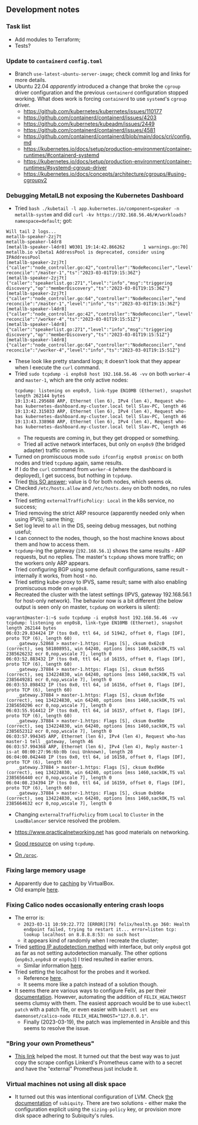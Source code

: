 ## Development notes

### Task list

- Add modules to Terraform;
- Tests?

### Update to `containerd` `config.toml`

- Branch `use-latest-ubuntu-server-image`; check commit log and links for more details.
- Ubuntu 22.04 _apparently_ introduced a change that broke the `cgroup` driver configuration and the previous `containerd` configuration stopped working. What does work is forcing `containerd` to use `systemd`'s `cgroup` driver.
  - https://github.com/kubernetes/kubernetes/issues/110177
  - https://github.com/containerd/containerd/issues/4203
  - https://github.com/kubernetes/kubeadm/issues/2449
  - https://github.com/containerd/containerd/issues/4581
  - https://github.com/containerd/containerd/blob/main/docs/cri/config.md
  - https://kubernetes.io/docs/setup/production-environment/container-runtimes/#containerd-systemd
  - https://kubernetes.io/docs/setup/production-environment/container-runtimes/#systemd-cgroup-driver
  - https://kubernetes.io/docs/concepts/architecture/cgroups/#using-cgroupv2

### Debugging MetalLB not exposing the Kubernetes Dashboard

- Tried `bash ./kubetail -l app.kubernetes.io/component=speaker -n metallb-system` and did `curl -kv https://192.168.56.46/#/workloads?namespace=default`; got:

```
Will tail 2 logs...
metallb-speaker-2zj7t
metallb-speaker-l4dr8
[metallb-speaker-l4dr8] W0301 19:14:42.866262       1 warnings.go:70] metallb.io v1beta1 AddressPool is deprecated, consider using IPAddressPool
[metallb-speaker-2zj7t] {"caller":"node_controller.go:42","controller":"NodeReconciler","level":"info","start reconcile":"/master-1","ts":"2023-03-01T19:15:36Z"}
[metallb-speaker-2zj7t] {"caller":"speakerlist.go:271","level":"info","msg":"triggering discovery","op":"memberDiscovery","ts":"2023-03-01T19:15:36Z"}
[metallb-speaker-2zj7t] {"caller":"node_controller.go:64","controller":"NodeReconciler","end reconcile":"/master-1","level":"info","ts":"2023-03-01T19:15:36Z"}
[metallb-speaker-l4dr8] {"caller":"node_controller.go:42","controller":"NodeReconciler","level":"info","start reconcile":"/worker-4","ts":"2023-03-01T19:15:51Z"}
[metallb-speaker-l4dr8] {"caller":"speakerlist.go:271","level":"info","msg":"triggering discovery","op":"memberDiscovery","ts":"2023-03-01T19:15:51Z"}
[metallb-speaker-l4dr8] {"caller":"node_controller.go:64","controller":"NodeReconciler","end reconcile":"/worker-4","level":"info","ts":"2023-03-01T19:15:51Z"}
```

- These look like pretty standard logs; it doesn't look that they appear when I execute the `curl` command.
- Tried `sudo tcpdump -i enp0s8 host 192.168.56.46 -vv` on both `worker-4` and `master-1`, which are the only active nodes:
  ```
  tcpdump: listening on enp0s9, link-type EN10MB (Ethernet), snapshot length 262144 bytes
  19:13:41.295688 ARP, Ethernet (len 6), IPv4 (len 4), Request who-has kubernetes-dashboard.my-cluster.local tell Slav-PC, length 46
  19:13:42.315033 ARP, Ethernet (len 6), IPv4 (len 4), Request who-has kubernetes-dashboard.my-cluster.local tell Slav-PC, length 46
  19:13:43.338968 ARP, Ethernet (len 6), IPv4 (len 4), Request who-has kubernetes-dashboard.my-cluster.local tell Slav-PC, length 46
  ```
  - The requests are coming in, but they get dropped or something.
  - Tried all active network interfaces, but only on `enp0s9` (the bridged adapter) traffic comes in.
- Turned on promiscuous mode `sudo ifconfig enp0s8 promisc` on both nodes and tried `tcpdump` again, same results.
- If I do the `curl` command from `worker-4` (where the dashboard is deployed), I get success, but nothing in `tcpdump`.
- Tried [this SO answer](https://serverfault.com/a/125500); value is 0 for both nodes, which seems ok.
- Checked `/etc/hosts.allow` and `/etc/hosts.deny` on both nodes, no rules there.
- Tried setting `externalTrafficPolicy: Local` in the k8s service, no success;
- Tried removing the strict ARP resource (apparently needed only when using IPVS); same thing;
- Set log level to `all` in the DS, seeing debug messages, but nothing useful;
- I can connect to the nodes, though, so the host machine knows about them and how to access them.
- `tcpdump`-ing the gateway (`192.168.56.1`) shows the same results - ARP requests, but no replies. The master's `tcpdump` shows more traffic; on the workers only ARP appears.
- Tried configuring BGP using some default configurations, same result - internally it works, from host - no.
- Tried setting kube-proxy to IPVS, same result; same with also enabling promiscuous mode on `enp0s8`.
- Recreated the cluster with the latest settings (IPVS, gateway 192.168.56.1 for host-only network). The behavior now is a bit different (the below output is seen only on master, `tcpdump` on workers is silent):

```
vagrant@master-1:~$ sudo tcpdump -i enp0s8 host 192.168.56.46 -vv
tcpdump: listening on enp0s8, link-type EN10MB (Ethernet), snapshot length 262144 bytes
06:03:29.834424 IP (tos 0x0, ttl 64, id 51942, offset 0, flags [DF], proto TCP (6), length 60)
    _gateway.52868 > master-1.https: Flags [S], cksum 0x62c0 (correct), seq 581808951, win 64240, options [mss 1460,sackOK,TS val 2385626232 ecr 0,nop,wscale 7], length 0
06:03:52.883432 IP (tos 0x0, ttl 64, id 16155, offset 0, flags [DF], proto TCP (6), length 60)
    _gateway.37884 > master-1.https: Flags [S], cksum 0xf565 (correct), seq 134224830, win 64240, options [mss 1460,sackOK,TS val 2385649281 ecr 0,nop,wscale 7], length 0
06:03:53.898432 IP (tos 0x0, ttl 64, id 16156, offset 0, flags [DF], proto TCP (6), length 60)
    _gateway.37884 > master-1.https: Flags [S], cksum 0xf16e (correct), seq 134224830, win 64240, options [mss 1460,sackOK,TS val 2385650296 ecr 0,nop,wscale 7], length 0
06:03:55.914412 IP (tos 0x0, ttl 64, id 16157, offset 0, flags [DF], proto TCP (6), length 60)
    _gateway.37884 > master-1.https: Flags [S], cksum 0xe98e (correct), seq 134224830, win 64240, options [mss 1460,sackOK,TS val 2385652312 ecr 0,nop,wscale 7], length 0
06:03:57.994345 ARP, Ethernet (len 6), IPv4 (len 4), Request who-has master-1 tell _gateway, length 46
06:03:57.994368 ARP, Ethernet (len 6), IPv4 (len 4), Reply master-1 is-at 08:00:27:96:6b:0b (oui Unknown), length 28
06:04:00.042448 IP (tos 0x0, ttl 64, id 16158, offset 0, flags [DF], proto TCP (6), length 60)
    _gateway.37884 > master-1.https: Flags [S], cksum 0xd96e (correct), seq 134224830, win 64240, options [mss 1460,sackOK,TS val 2385656440 ecr 0,nop,wscale 7], length 0
06:04:08.234394 IP (tos 0x0, ttl 64, id 16159, offset 0, flags [DF], proto TCP (6), length 60)
    _gateway.37884 > master-1.https: Flags [S], cksum 0xb96e (correct), seq 134224830, win 64240, options [mss 1460,sackOK,TS val 2385664632 ecr 0,nop,wscale 7], length 0
```

- Changing `externalTrafficPolicy` from `Local` to `Cluster` in the `LoadBalancer` service resolved the problem.

- https://www.practicalnetworking.net has good materials on networking.
- [Good resource](https://danielmiessler.com/study/tcpdump/) on using `tcpdump`.
- [On `/proc`](https://wizardzines.com/comics/proc/).

### Fixing large memory usage

- Apparently due to [caching](https://www.virtualbox.org/manual/ch05.html#iocaching) by VirtualBox.
- Old example [here](https://gist.github.com/eloycoto/abfe35b8936bf728494e).

### Fixing Calico nodes occasionally entering crash loops

- The error is:
  - `2023-03-11 10:59:22.772 [ERROR][79] felix/health.go 360: Health endpoint failed, trying to restart it... error=listen tcp: lookup localhost on 8.8.8.8:53: no such host`
  - it appears kind of randomly when I recreate the cluster;
- Tried [setting IP autodetection method](https://docs.tigera.io/archive/v3.8/reference/node/configuration#ip-setting) with interface, but only `enp0s8` got as far as not setting autodetection manually. The other options (`enp0s3,enp0s8` or `enp0s3`) I tried resulted in earlier errors.
  - Similar information [here](https://github.com/projectcalico/calico/issues/2042).
- Tried setting the localhost for the probes and it worked.
  - Reference [here](https://github.com/projectcalico/calico/issues/6963#issuecomment-1307930491).
  - It seems more like a patch instead of a solution though.
- It seems there are various ways to configure Felix, as per their [documentation](https://docs.tigera.io/calico/3.25/reference/felix/configuration). However, automating the addition of `FELIX_HEALTHHOST` seems clumsy with them. The easiest approach would be to use `kubectl patch` with a patch file, or even easier with `kubectl set env daemonset/calico-node FELIX_HEALTHHOST="127.0.0.1"`.
  - Finally (2023-03-19), the patch was implemented in Ansible and this seems to resolve the issue.

### "Bring your own Prometheus"

- [This link](https://blog.container-solutions.com/prometheus-operator-beginners-guide) helped the most. It turned out that the best way was to just copy the scrape configs Linkerd's Prometheus came with to a secret and have the "external" Prometheus just include it.

### Virtual machines not using all disk space

- It turned out this was intentional configuration of LVM. Check [the documentation](https://github.com/canonical/subiquity/blob/649dbcc5d63d3d2fc12670317b60faac631bea0f/documentation/autoinstall-reference.md#sizing-policy) of `subiquity`. There are two solutions - either make the configuration explicit using the `sizing-policy` key, or provision more disk space adhering to Subiquity's rules.
